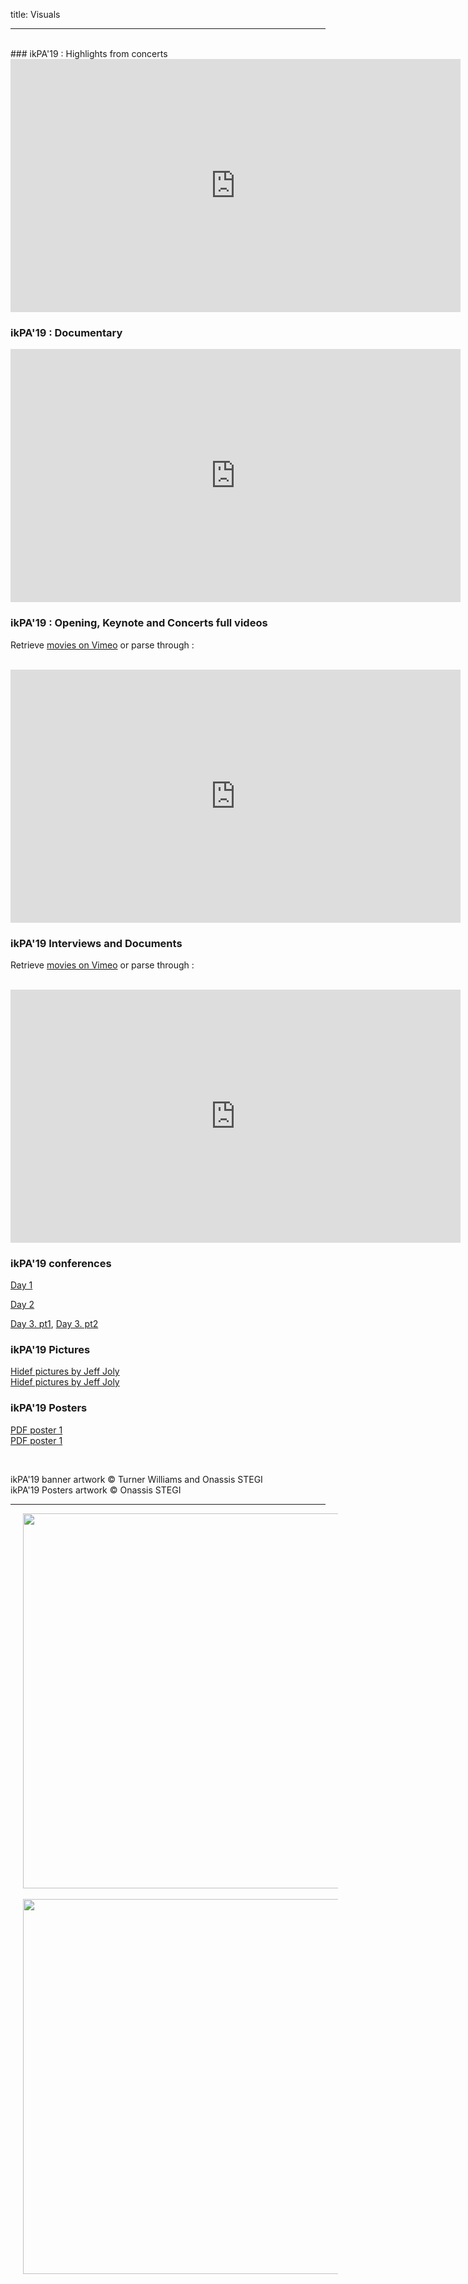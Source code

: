 title: Visuals

---
<br>
### ikPA'19 : Highlights from concerts

<iframe src="https://player.vimeo.com/video/428831250?autoplay=1" width="720" height="405" frameborder="0" allow="autoplay; fullscreen" allowfullscreen></iframe>

### ikPA'19 : Documentary

<iframe src="https://player.vimeo.com/video/432057132" width="720" height="405" frameborder="0" allow="autoplay; fullscreen" allowfullscreen></iframe>

### ikPA'19 : Opening, Keynote and Concerts full videos
Retrieve [movies on Vimeo](https://vimeo.com/showcase/6364851) or parse through :

<br>
<iframe src="https://vimeo.com/showcase/6364851/embed" width="720" height="405" allowfullscreen frameborder="0"></iframe>
<br>

### ikPA'19 Interviews and Documents

Retrieve [movies on Vimeo](https://vimeo.com/showcase/7276504) or parse through :

<br>
<iframe src="https://vimeo.com/showcase/7276504/embed" width="720" height="405" allowfullscreen frameborder="0"></iframe>
<br>

### ikPA'19 conferences

[Day 1](https://www.youtube.com/watch?v=yauFNTAPGtE)

[Day 2](https://www.youtube.com/watch?v=iCRIFHL_sDs&feature=youtu.be)

[Day 3. pt1](https://www.youtube.com/watch?v=0K7_1OKo5Zo&feature=youtu.be), [Day 3. pt2](https://www.youtube.com/watch?v=wi_vvUGKIvA)

### ikPA'19 Pictures
[Hidef pictures by Jeff Joly](https://www.flickr.com/photos/jeffjoly/sets/72157713898729827/)  
[Hidef pictures by Jeff Joly](https://photos.app.goo.gl/C2KRuo5BL6FDRgar7)

### ikPA'19 Posters

[PDF poster 1]({filename}/doc/ImproTech_Poster_1.pdf)  
[PDF poster 1]({filename}/doc/ImproTech_Poster_2.pdf)

<br>

ikPA'19  banner artwork © Turner Williams and Onassis STEGI  
ikPA'19 Posters artwork © Onassis STEGI  


---

<p align="center">
   <img src="../doc/ImproTech_Poster_1.jpg" width="600" hspace="20">
  <br><br>
  <img src="../doc/ImproTech_Poster_2.jpg" width="600" hspace="20">
  <br><br>
</p>
